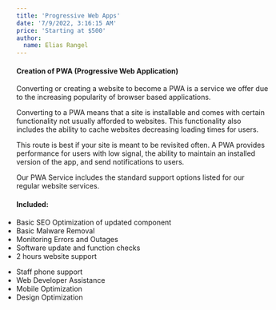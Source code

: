 ```yaml
---
title: 'Progressive Web Apps'
date: '7/9/2022, 3:16:15 AM'
price: 'Starting at $500'
author:
  name: Elias Rangel
---
```


#### Creation of PWA (Progressive Web Application)

Converting or creating a website to become a PWA is a service we offer due to the increasing popularity of browser based applications.

Converting to a PWA means that a site is installable and comes with certain functionality not usually afforded to websites. This functionality also includes the ability to cache websites decreasing loading times for users.

This route is best if your site is meant to be revisited often. A PWA provides performance for users with low signal, the ability to maintain an installed version of the app, and send notifications to users.

Our PWA Service includes the standard support options listed for our regular website services.

#### Included:

<div style="display:flex;">
<ul style="margin:0;padding:0" >
<li>Basic SEO Optimization of updated component</li>
<li>Basic Malware Removal</li>
<li>Monitoring Errors and Outages</li>
<li>Software update and function checks</li>
<li>2 hours website support</li>
<ul>

</ul>
<li>Staff phone support</li>
<li>Web Developer Assistance</li>
<li>Mobile Optimization</li>
<li>Design Optimization</li>
</ul>
</div>
